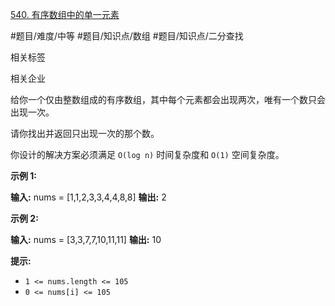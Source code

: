 [540. 有序数组中的单一元素](https://leetcode.cn/problems/single-element-in-a-sorted-array/)

#题目/难度/中等 #题目/知识点/数组 #题目/知识点/二分查找 

相关标签

相关企业

给你一个仅由整数组成的有序数组，其中每个元素都会出现两次，唯有一个数只会出现一次。

请你找出并返回只出现一次的那个数。

你设计的解决方案必须满足 `O(log n)` 时间复杂度和 `O(1)` 空间复杂度。

**示例 1:**

**输入:** nums = \[1,1,2,3,3,4,4,8,8\]
**输出:** 2

**示例 2:**

**输入:** nums =  \[3,3,7,7,10,11,11\]
**输出:** 10

**提示:**

- `1 <= nums.length <= 105`
- `0 <= nums[i] <= 105`